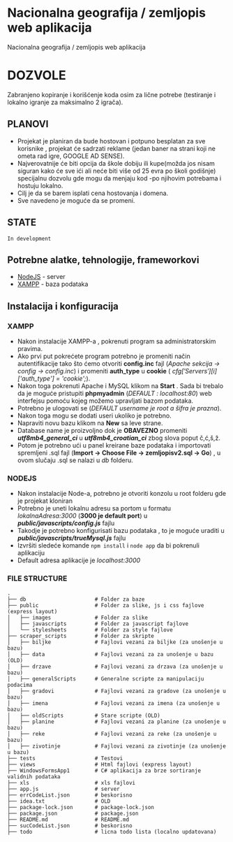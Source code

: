 # Nacionalna geografija / zemljopis web aplikacija

Nacionalna geografija / zemljopis web aplikacija

# DOZVOLE
Zabranjeno kopiranje i korišćenje koda osim za lične potrebe (testiranje i lokalno igranje za maksimalno 2 igrača).
    
## PLANOVI
- Projekat je planiran da bude hostovan i potpuno besplatan za sve korisnike , projekat će sadrzati reklame (jedan baner na strani koji ne ometa rad igre, GOOGLE AD SENSE).
- Najverovatnije će biti opcija da škole dobiju ili kupe(možda jos nisam siguran kako će sve ići ali neće biti više od 25 evra po školi godišnje) specijalnu dozvolu gde mogu da menjaju kod -po njihovim potrebama i hostuju lokalno.
- Cilj je da se barem isplati cena hostovanja i domena.
- Sve navedeno je moguće da se promeni.

## STATE
    In development

## Potrebne alatke, tehnologije, frameworkovi

* [NodeJS](https://nodejs.org/en/) - server
* [XAMPP](https://www.apachefriends.org/index.html) - baza podataka

## Instalacija i konfiguracija 

### XAMPP
- Nakon instalacije XAMPP-a , pokrenuti program sa administratorskim pravima.
- Ako prvi put pokrećete program potrebno je promeniti način autentifikacije tako što ćemo otvoriti **config.inc** fajl (*Apache sekcija -> config -> config.inc*) i promeniti **auth_type** u **cookie** ( *$cfg['Servers'][$i]['auth_type'] = 'cookie';*).
- Nakon toga pokrenuti Apache i MySQL klikom na **Start** . Sada bi trebalo da je moguće pristupiti **phpmyadmin** (*DEFAULT : localhost:80*) web interfejsu pomoću kojeg možemo upravljati bazom podataka.
- Potrebno je ulogovati se (*DEFAULT username je root a šifra je prazna*).
- Nakon toga mogu se dodati useri ukoliko je potrebno.
- Napraviti novu bazu klikom na **New** sa leve strane.
- Database name je proizvoljno dok je **OBAVEZNO** promeniti ***utf8mb4_general_ci*** u ***utf8mb4_croatian_ci*** zbog slova poput č,ć,š,ž.
- Potom je potrebno ući u panel kreirane baze podataka i importovati spremljeni .sql fajl (**Import -> Choose File -> zemljopisv2.sql -> Go**) , u ovom slučaju .sql se nalazi u *db* folderu.

### NODEJS
- Nakon instalacije Node-a, potrebno je otvoriti konzolu u root folderu gde je projekat kloniran 
- Potrebno je uneti lokalnu adresu sa portom u formatu *lokalnaAdresa:3000* (**3000 je default port**) u ***public/javascripts/config.js*** fajlu
- Takodje je potrebno konfigurisati bazu podataka , to je moguće uraditi u ***public/javascripts/trueMysql.js*** fajlu
- Izvršiti sledeće komande ``` npm install ``` i ``` node app ``` da bi pokrenuli aplikaciju
- Default adresa aplikacije je *localhost:3000*

### FILE STRUCTURE
    .
    ├── db                      # Folder za baze
    ├── public                  # Folder za slike, js i css fajlove (express layout)
    │   ├── images              # Folder za slike
    │   ├── javascripts         # Folder za javascript fajlove
    │   └── stylesheets         # Folder za style fajlove
    ├── scraper_scripts         # Folder za skripte
    │   ├── biljke              # Fajlovi vezani za biljke (za unošenje u bazu)
    │   ├── data                # Fajlovi vezani za za unošenje u bazu (OLD)
    │   ├── drzave              # Fajlovi vezani za drzava (za unošenje u bazu)
    │   ├── generalScripts      # Generalne scripte za manipulaciju podacima
    │   ├── gradovi             # Fajlovi vezani za gradove (za unošenje u bazu)
    │   ├── imena               # Fajlovi vezani za imena (za unošenje u bazu)
    │   ├── oldScripts          # Stare scripte (OLD)
    │   ├── planine             # Fajlovi vezani za planine (za unošenje u bazu)
    │   ├── reke                # Fajlovi vezani za reke (za unošenje u bazu)
    │   ├── zivotinje           # Fajlovi vezani za zivotinje (za unošenje u bazu)
    ├── tests                   # Testovi 
    ├── views                   # Html fajlovi (express layout)
    ├── WindowsFormsApp1        # C# aplikacija za brze sortiranje validnih podataka
    ├── xls                     # xls fajlovi 
    ├── app.js                  # server
    ├── errCodeList.json        # beskorisno
    ├── idea.txt                # OLD
    ├── package-lock.json       # package-lock.json
    ├── package.json            # package.json
    ├── README.md               # README.md
    ├── sucCodeList.json        # beskorisno
    ├── todo                    # licna todo lista (localno updatovana)
     
